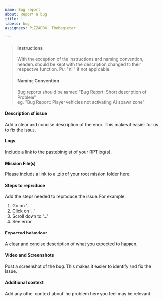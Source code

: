 ```yaml
---
name: Bug report
about: Report a bug
title: ''
labels: bug
assignees: PiZZAD0X, TheMagnetar

---
```


>#### Instructions
>
>With the exception of the instructions and naming convention, headers should be kept with the description changed to their respective function. Put "nil" if not applicable.
>
>#### Naming Convention
>
>Bug reports should be named "Bug Report: Short description of Problem"  
>eg. "Bug Report: Player vehicles not activating AI spawn zone"

#### Description of issue

Add a clear and concise description of the error. This makes it easier for us to fix the issue.

#### Logs

Include a link to the pastebin/gist of your RPT log(s).

#### Mission File(s)

Please include a link to a .zip of your root mission folder here.

#### Steps to reproduce

Add the steps needed to reproduce the issue. For example:

1.  Go on '...'
2.  Click on '...'
3.  Scroll down to '...'
4.  See error

#### Expected behaviour

A clear and concise description of what you expected to happen.

#### Video and Screenshots

Post a screenshot of the bug. This makes it easier to identify and fix the issue.

#### Additional context

Add any other context about the problem here you feel may be relevant.
